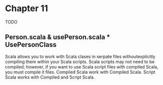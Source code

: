 # Chapter 11
TODO

## Person.scala & usePerson.scala * UsePersonClass
Scala allows you to work with Scala clases in serpate files withoutexplicitly compiling them within your Scala scripts. Scala scripts may not need to be compiled; however, if you want to use Scala script files with compiled Scala, you must compile it files. Compiled Scala work with Compiled Scala. Script Scala works with Compiled and Script Scala.
